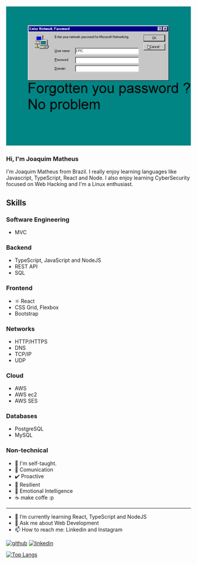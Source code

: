 ![Cyber Security and Development](https://github.com/joaquimatheus/joaquimatheus/blob/main/nostalgia.gif)

### Hi, I'm Joaquim Matheus
I'm Joaquim Matheus from Brazil. I really enjoy learning languages like Javascript, TypeScript, React and Node. I also enjoy learning CyberSecurity focused on Web Hacking and I'm a Linux enthusiast.

## Skills

### Software Engineering
* MVC
### Backend
* TypeScript, JavaScript and NodeJS
* REST API
* SQL
### Frontend
* ⚛️ React
* CSS Grid, Flexbox
* Bootstrap
### Networks
* HTTP/HTTPS
* DNS
* TCP/IP
* UDP
### Cloud
* AWS
* AWS ec2
* AWS SES
### Databases
* PostgreSQL
* MySQL
### Non-technical
* 🏦 I'm self-taught.
* 💬 Comunication
* ✔️ Proactive
* 💪 Resilient
* 🧠 Emotional Intelligence
* ☕ make coffe :p

----
- 🌱 I’m currently learning React, TypeScript and NodeJS 
- 💬 Ask me about Web Development
- 📫 How to reach me: Linkedin and Instagram 


[<img src='https://cdn.jsdelivr.net/npm/simple-icons@3.0.1/icons/github.svg' alt='github' height='40'>](https://github.com/joaquimatheus)  [<img src='https://cdn.jsdelivr.net/npm/simple-icons@3.0.1/icons/linkedin.svg' alt='linkedin' height='40'>](https://www.linkedin.com/in/joaquim-matheus-16a82a1b8/)  

[![Top Langs](https://github-readme-stats.vercel.app/api/top-langs/?username=joaquimatheus)](https://github.com/anuraghazra/github-readme-stats)

